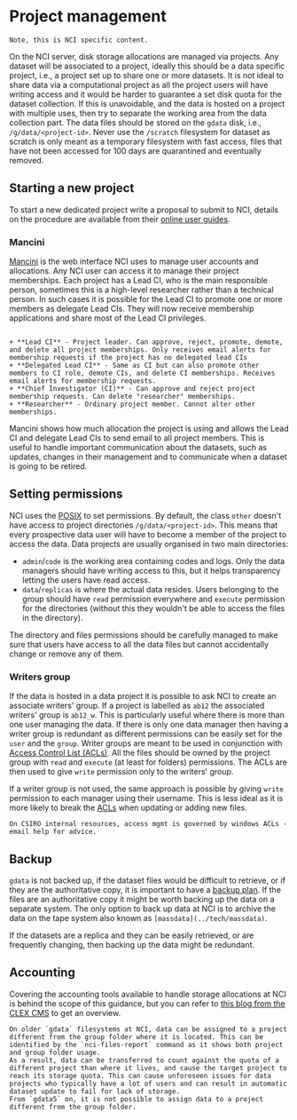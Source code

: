 # Project management

```{warning}
Note, this is NCI specific content.
```

On the NCI server, disk storage allocations are managed via projects. Any dataset will be associated to a project, ideally this should be a data specific project, i.e., a project set up to share one or more datasets. It is not ideal to share data via a computational project as all the project users will have writing access and it would be harder to guarantee a set disk quota for the dataset collection.
If this is unavoidable, and the data is hosted on a project with multiple uses, then try to separate the working area from the data collection part.
The data files should be stored on the `gdata` disk, i.e., `/g/data/<project-id>`. Never use the `/scratch` filesystem for dataset as scratch is only meant as a temporary filesystem with fast access, files that have not been accessed for 100 days are quarantined and eventually removed.

## Starting a new project

To start a new dedicated project write a proposal to submit to NCI, details on the procedure are available from their [online user guides](https://opus.nci.org.au/display/Help/How+to+propose+a+new+project).

### Mancini

[Mancini](https://my.nci.org.au/mancini/login?next=/mancini/) is the web interface NCI uses to manage user accounts and allocations. Any NCI user can access it to manage their project memberships. Each project has a Lead CI, who is the main responsible person, sometimes this is a high-level researcher rather than a technical person. In such cases it is possible for the Lead CI to promote one or more members as delegate Lead CIs. They will now receive membership applications and share most of the Lead CI privileges.

```{dropdown} **Project Roles**

+ **Lead CI** - Project leader. Can approve, reject, promote, demote, and delete all project memberships. Only receives email alerts for membership requests if the project has no delegated lead CIs
+ **Delegated Lead CI** - Same as CI but can also promote other members to CI role, demote CIs, and delete CI memberships. Receives email alerts for membership requests.
+ **Chief Investigator (CI)** - Can approve and reject project membership requests. Can delete "researcher" memberships.
+ **Researcher** - Ordinary project member. Cannot alter other memberships.
```

Mancini shows how much allocation the project is using and allows the Lead CI and delegate Lead CIs to send email to all project members. This is useful to handle important communication about the datasets, such as updates, changes in their management and to communicate when a dataset is going to be retired.
 
## Setting permissions
NCI uses the [POSIX](posix) to set permissions.
By default, the class `other` doesn't have access to project directories `/g/data/<project-id>`. This means that every prospective data user will have to become a member of the project to access the data. 
Data projects are usually organised in two main directories:
- `admin`/`code` is the working area containing codes and logs. Only the data managers should have writing access to this, but it helps transparency letting the users have read access. 
- `data`/`replicas` is where the actual data resides. Users belonging to the group should have `read` permission everywhere and `execute` permission for the directories (without this they wouldn't be able to access the files in the directory). 

The directory and files permissions should be carefully managed to make sure that users have access to all the data files but cannot accidentally change or remove any of them.

### Writers group
If the data is hosted in a data project it is possible to ask NCI to create an associate writers' group. If a project is labelled as `ab12` the associated writers' group is `ab12_w`.
This is particularly useful where there is more than one user managing the data. If there is only one data manager then having a writer group is redundant as different permissions can be easily set for the `user` and the `group`. Writer groups are meant to be used in conjunction with [Access Control List (ACLs)](acls). 
All the files should be owned by the project group with `read` and `execute` (at least for folders) permissions. The ACLs are then used to give `write` permission only to the writers' group.

If a writer group is not used, the same approach is possible by giving `write` permission to each manager using their username. This is less ideal as it is more likely to break the [ACLs](acls) when updating or adding new files.

```{warning}
On CSIRO internal resources, access mgmt is governed by windows ACLs - email help for advice.
```

## Backup
`gdata` is not backed up, if the dataset files would be difficult to retrieve, or if they are the authoritative copy, it is important to have a [backup plan](../concepts/backup.md). If the files are an authoritative copy it might be worth backing up the data on a separate system. 
The only option to back up data at NCI is to archive the data on the tape system also known as `[massdata](../tech/massdata)`.

If the datasets are a replica and they can be easily retrieved, or are frequently changing, then backing up the data might be redundant.

## Accounting
Covering the accounting tools available to handle storage allocations at NCI is behind the scope of this guidance, but you can refer to [this blog from the CLEX CMS](https://climate-cms.org/posts/2022-04-26-storage-where-what-why-how.html) to get an overview.

```{warning}
On older `gdata` filesystems at NCI, data can be assigned to a project different from the group folder where it is located. This can be identified by the `nci-files-report` command as it shows both project and group folder usage.
As a result, data can be transferred to count against the quota of a different project than where it lives, and cause the target project to reach its storage quota. This can cause unforeseen issues for data projects who typically have a lot of users and can result in automatic dataset update to fail for lack of storage.
From `gdata5` on, it is not possible to assign data to a project different from the group folder.
```
